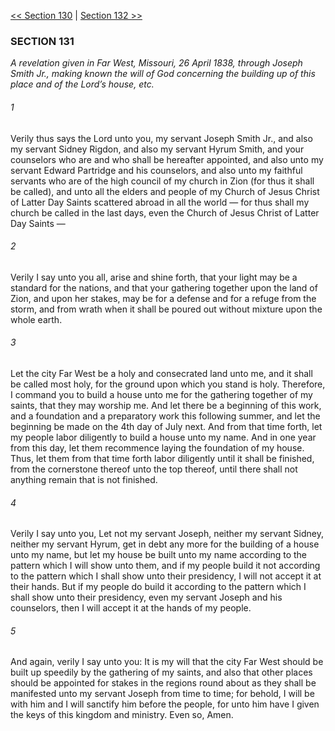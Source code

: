 [<< Section 130](Section%20130.md)  |  [Section 132 >>](Section%20132.md)

### SECTION 131

*A revelation given in Far West, Missouri, 26 April 1838, through Joseph Smith Jr., making known the will of God concerning the building up of this place and of the Lord’s house, etc.*

###### 1
Verily thus says the Lord unto you, my servant Joseph Smith Jr., and also my servant Sidney Rigdon, and also my servant Hyrum Smith, and your counselors who are and who shall be hereafter appointed, and also unto my servant Edward Partridge and his counselors, and also unto my faithful servants who are of the high council of my church in Zion (for thus it shall be called), and unto all the elders and people of my Church of Jesus Christ of Latter Day Saints scattered abroad in all the world — for thus shall my church be called in the last days, even the Church of Jesus Christ of Latter Day Saints —

###### 2
Verily I say unto you all, arise and shine forth, that your light may be a standard for the nations, and that your gathering together upon the land of Zion, and upon her stakes, may be for a defense and for a refuge from the storm, and from wrath when it shall be poured out without mixture upon the whole earth.

###### 3
Let the city Far West be a holy and consecrated land unto me, and it shall be called most holy, for the ground upon which you stand is holy. Therefore, I command you to build a house unto me for the gathering together of my saints, that they may worship me. And let there be a beginning of this work, and a foundation and a preparatory work this following summer, and let the beginning be made on the 4th day of July next. And from that time forth, let my people labor diligently to build a house unto my name. And in one year from this day, let them recommence laying the foundation of my house. Thus, let them from that time forth labor diligently until it shall be finished, from the cornerstone thereof unto the top thereof, until there shall not anything remain that is not finished.

###### 4
Verily I say unto you, Let not my servant Joseph, neither my servant Sidney, neither my servant Hyrum, get in debt any more for the building of a house unto my name, but let my house be built unto my name according to the pattern which I will show unto them, and if my people build it not according to the pattern which I shall show unto their presidency, I will not accept it at their hands. But if my people do build it according to the pattern which I shall show unto their presidency, even my servant Joseph and his counselors, then I will accept it at the hands of my people.

###### 5
And again, verily I say unto you: It is my will that the city Far West should be built up speedily by the gathering of my saints, and also that other places should be appointed for stakes in the regions round about as they shall be manifested unto my servant Joseph from time to time; for behold, I will be with him and I will sanctify him before the people, for unto him have I given the keys of this kingdom and ministry. Even so, Amen.
